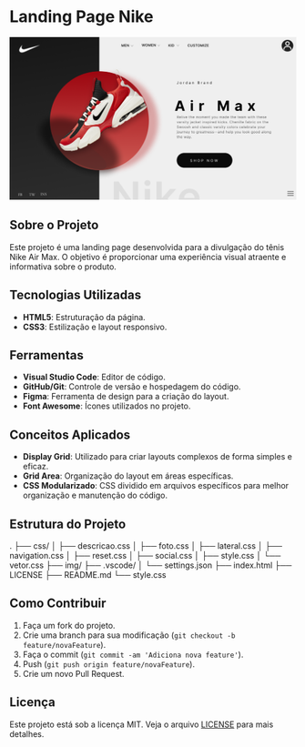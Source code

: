 # Landing Page Nike

![Screenshot da Landing Page](./img/screenshot.png)

## Sobre o Projeto

Este projeto é uma landing page desenvolvida para a divulgação do tênis Nike Air Max. O objetivo é proporcionar uma experiência visual atraente e informativa sobre o produto.

## Tecnologias Utilizadas

- **HTML5**: Estruturação da página.
- **CSS3**: Estilização e layout responsivo.

## Ferramentas

- **Visual Studio Code**: Editor de código.
- **GitHub/Git**: Controle de versão e hospedagem do código.
- **Figma**: Ferramenta de design para a criação do layout.
- **Font Awesome**: Ícones utilizados no projeto.

## Conceitos Aplicados

- **Display Grid**: Utilizado para criar layouts complexos de forma simples e eficaz.
- **Grid Area**: Organização do layout em áreas específicas.
- **CSS Modularizado**: CSS dividido em arquivos específicos para melhor organização e manutenção do código.

## Estrutura do Projeto


. ├── css/ 
│ ├── descricao.css 
│ ├── foto.css 
│ ├── lateral.css 
│ ├── navigation.css 
│ ├── reset.css 
│ ├── social.css 
│ ├── style.css 
│ └── vetor.css 
├── img/ 
├── .vscode/ 
│ └── settings.json 
├── index.html 
├── LICENSE 
├── README.md 
└── style.css


## Como Contribuir

1. Faça um fork do projeto.
2. Crie uma branch para sua modificação (`git checkout -b feature/novaFeature`).
3. Faça o commit (`git commit -am 'Adiciona nova feature'`).
4. Push (`git push origin feature/novaFeature`).
5. Crie um novo Pull Request.

## Licença

Este projeto está sob a licença MIT. Veja o arquivo [LICENSE](LICENSE) para mais detalhes.